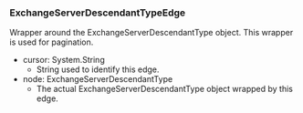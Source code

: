 ### ExchangeServerDescendantTypeEdge
Wrapper around the ExchangeServerDescendantType object. This wrapper is used for pagination.

- cursor: System.String
  - String used to identify this edge.
- node: ExchangeServerDescendantType
  - The actual ExchangeServerDescendantType object wrapped by this edge.
